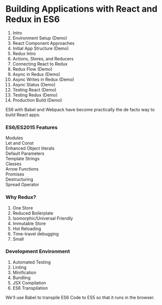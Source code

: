 # Building Applications with React and Redux in ES6

1. Intro
2. Environment Setup (Demo)  
3. React Component Approaches
4. Initial App Structure (Demo)  
5. Redux Intro
6. Actions, Stores, and Reducers
7. Connecting React to Redux
8. Redux Flow (Demo)  
9. Async in Redux (Demo)  
10. Async Writes in Redux (Demo)  
11. Async Status (Demo)  
12. Testing React (Demo)  
13. Testing Redux (Demo)  
14. Production Build (Demo)   

ES6 with Babel and Webpack have become practically the de facto way to build React apps.

### ES6/ES2015 Features  
Modules  
Let and Const  
Enhanced Object literals  
Default Parameters  
Template Strings  
Classes  
Arrow Functions  
Promises  
Destructuring  
Spread Operator  

### Why Redux?
1. One Store
2. Reduced Boilerplate
3. Isomorphic/Universal Friendly
4. Immutable Store
5. Hot Reloading
6. Time-travel debugging  
7. Small

### Development Environment
1. Automated Testing
2. Linting
3. Minification
4. Bundling
5. JSX Compilation
6. ES6 Transpilation


We'll use Babel to transpile ES6 Code to ES5 so that it runs in the browser.
